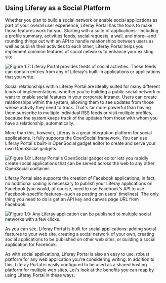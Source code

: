 ## Using Liferay as a Social Platform [](id=using-liferay-as-a-social-platform)

Whether you plan to build a social network or enable social applications as part
of your overall user experience, Liferay Portal has the tools to make those
features work for you. Starting with a suite of applications--including a
profile summary, activities feeds, social requests, a wall, and more--and
rounding things out with an API to handle relationships between users as well as
publish their activities to each other, Liferay Portal helps you implement
common features of social networks to enhance your existing site. 

![Figure 1.7: Liferay Portal provides feeds of social activities. These feeds
can contain entries from any of Liferay's built-in applications or applications
that you write.](../../images/01-social-activities.png)

Social relationships within Liferay Portal are ideally suited for many different
kinds of implementations, whether you're building a public social network or
want to enable social features in your corporate Intranet. Users can create
relationships within the system, allowing them to see updates from those whose
activity they need to track. That's far more powerful than having them subscribe
to multiple individual RSS feeds or visit multiple profiles, because the system
keeps track of the updates from those with whom you have a relationship,
automatically. 

More than this, however, Liferay is a great integration platform for social
applications. It fully supports the OpenSocial framework. You can use Liferay
Portal's built-in OpenSocial gadget editor to create and serve your own
OpenSocial gadgets. 

![Figure 1.8: Liferay Portal's OpenSocial gadget editor lets you rapidly create
social applications that can be served across the web to any other OpenSocial
container.](../../images/01-opensocial-gadget-editor.png)

Liferay Portal also supports the creation of Facebook applications; in fact, no
additional coding is necessary to publish your Liferay applications on Facebook
(you would, of course, need to use Facebook's API to use Facebook-specific
features--such as posting on users' timelines). The only thing you need to do is
get an API key and canvas page URL from Facebook. 

![Figure 1.9: Any Liferay application can be published to multiple social
networks with a few clicks.](../../images/01-facebook-integration.png)

As you can see, Liferay Portal is built for social applications: adding social
features to your web site, creating a social network of your own, creating
social applications to be published on other web sites, or building a social
application for Facebook. 

As with social applications, Liferay Portal is also an easy to use, robust
platform for any web application you're considering writing. In addition to
this, Liferay Portal is easily configured to be used as a shared hosting
platform for multiple web sites. Let's look at the benefits you can reap by
using Liferay Portal in these ways. 

